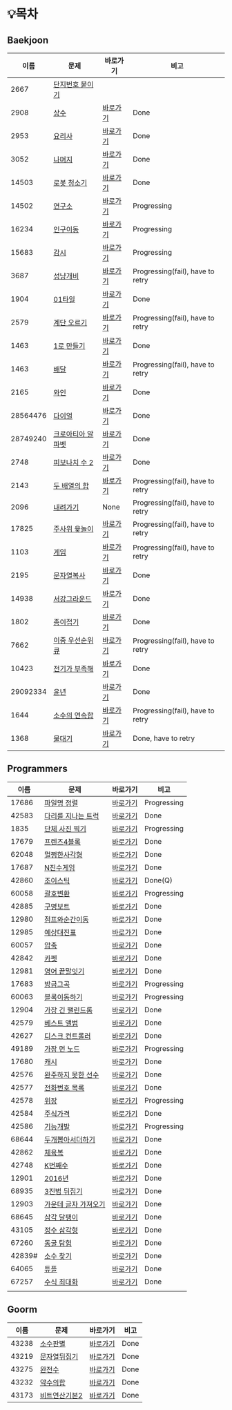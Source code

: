 # :bulb:목차

## Baekjoon

| 이름     | 문제                                                         | 바로가기                                                     | 비고                             |
| -------- | ------------------------------------------------------------ | ------------------------------------------------------------ | -------------------------------- |
| 2667     | [단지번호 붙이기](https://www.acmicpc.net/problem/2667)      |                                                              |                                  |
| 2908     | [상수](https://www.acmicpc.net/problem/2908)                 | [바로가기](./src/baekjoon/brotherSangsu.java)                | Done                             |
| 2953     | [요리사](https://www.acmicpc.net/problem/2953)               | [바로가기](./src/baekjoon/cook.java)                         | Done                             |
| 3052     | [나머지](https://www.acmicpc.net/problem/3052)               | [바로가기](./src/baekjoon/good2.java)                        | Done                             |
| 14503    | [로봇 청소기](https://www.acmicpc.net/problem/14503)         | [바로가기](./src/baekjoon/Robot.java)                        | Done                             |
| 14502    | [연구소](https://www.acmicpc.net/problem/14502)              | [바로가기](./src/baekjoon/Loboratory.java)                   | Progressing                      |
| 16234    | [인구이동](https://www.acmicpc.net/problem/16234)            | [바로가기](./src/baekjoon/Imigration.java)                   | Progressing                      |
| 15683    | [감시](https://www.acmicpc.net/problem/15683)                | [바로가기](./src/baekjoon/Surveillance.java)                 | Progressing                      |
| 3687     | [성냥개비](https://www.acmicpc.net/problem/3687)             | [바로가기](./blob/master/Python/programmers/matchStick.py)   | Progressing(fail), have to retry |
| 1904     | [01타일](https://www.acmicpc.net/problem/1904)               | [바로가기](./blob/master/Python/programmers/01tile.py)       | Done                             |
| 2579     | [계단 오르기](https://www.acmicpc.net/problem/2579)          | [바로가기](./blob/master/Python/programmers/climbingStairs.py) | Progressing(fail), have to retry |
| 1463     | [1로 만들기](https://www.acmicpc.net/problem/1463)           | [바로가기](./blob/master/Python/programmers/makeNumberToOne.py) | Done                             |
| 1463     | [배달](https://www.acmicpc.net/problem/1463)                 | [바로가기](./blob/master/Python/programmers/delivery.py)     | Progressing(fail), have to retry |
| 2165     | [와인](https://www.acmicpc.net/problem/2156)                 | [바로가기](./blob/master/Python/programmers/wine.py)         | Done                             |
| 28564476 | [다이얼](https://www.acmicpc.net/problem/28564476)           | [바로가기](./blob/master/Python/programmers/dial.py)         | Done                             |
| 28749240 | [크로아티아 알파벳](https://www.acmicpc.net/source/28749240) | [바로가기](./blob/master/Python/programmers/croatiaAlphabet.py) | Done                             |
| 2748     | [피보나치 수 2](https://www.acmicpc.net/problem/2748)        | [바로가기](./blob/master/Python/programmers/fibonachi2.py)   | Done                             |
| 2143     | [두 배열의 합](https://www.acmicpc.net/problem/2143)         | [바로가기](./blob/master/Python/programmers/sumOfTwoArray.py) | Progressing(fail), have to retry |
| 2096     | [내려가기](https://www.acmicpc.net/problem/2096)             | None                                                         | Progressing(fail), have to retry |
| 17825    | [주사위 윷놀이](https://www.acmicpc.net/problem/17825)       | [바로가기](./blob/master/Python/programmers/17825.py)        | Progressing(fail), have to retry |
| 1103     | [게임](https://www.acmicpc.net/problem/1103)                 | [바로가기](./blob/master/Python/programmers/game.py)         | Progressing(fail), have to retry |
| 2195     | [문자열복사](https://www.acmicpc.net/problem/2195)           | [바로가기](./Python/baekjoon/copyString.py)                  | Done                             |
| 14938    | [서강그라운드](https://www.acmicpc.net/problem/14938)        | [바로가기](./Python/baekjoon/sogangGround.py)                | Done                             |
| 1802     | [종이접기](https://www.acmicpc.net/problem/1802)             | [바로가기](./Python/baekjoon/1802.py)                        | Done                             |
| 7662     | [이중 우선순위 큐](https://www.acmicpc.net/problem/7662)     | [바로가기](./Python/baekjoon/7662.py)                        | Progressing(fail), have to retry |
| 10423    | [전기가 부족해](https://www.acmicpc.net/problem/10423)       | [바로가기](./Python/baekjoon/10423.py)                       | Done                             |
| 29092334 | [윤년](https://www.acmicpc.net/problem/29092334)             | [바로가기](./Python/baekjoon/29092334.py)                    | Done                             |
| 1644     | [소수의 연속합](https://www.acmicpc.net/problem/1644)        | [바로가기](./Python/baekjoon/1644.py)                        | Progressing(fail), have to retry |
| 1368     | [물대기](https://www.acmicpc.net/problem/1644)               | [바로가기](./Python/baekjoon/1368.py)                        | Done, have to retry              |

## Programmers

| 이름   | 문제                                                         | 바로가기                                              | 비고        |
| ------ | ------------------------------------------------------------ | ----------------------------------------------------- | ----------- |
| 17686  | [파일명 정렬](https://programmers.co.kr/learn/courses/30/lessons/17686?language=java) | [바로가기](./src/programmers/FileNameSorting.java)    | Progressing |
| 42583  | [다리를 지나는 트럭](https://programmers.co.kr/learn/courses/30/lessons/17686?language=java) | [바로가기](./src/programmers/TruckPassingBridge.java) | Done        |
| 1835   | [단체 사진 찍기](https://programmers.co.kr/learn/courses/30/lessons/1835) | [바로가기](./src/programmers/TakeGroupPhoto.java)     | Progressing |
| 17679  | [프렌즈4블록](https://programmers.co.kr/learn/courses/30/lessons/17679) | [바로가기](./src/programmers/Friends4Block.java)      | Done        |
| 62048  | [멀쩡한사각형](https://programmers.co.kr/learn/courses/30/lessons/62048) | [바로가기](./src/programmers/CleanSquare.java)        | Done        |
| 17687  | [N진수게임](https://programmers.co.kr/learn/courses/30/lessons/17687) | [바로가기](./src/programmers/Nnumberize.java)         | Done        |
| 42860  | [조이스틱](https://programmers.co.kr/learn/courses/30/lessons/42860) | [바로가기](./src/programmers/Joystick.java)           | Done(Q)     |
| 60058  | [괄호변환](https://programmers.co.kr/learn/courses/30/lessons/60058) | [바로가기](./src/programmers/ParenthesisConvert.java) | Progressing |
| 42885  | [구명보트](https://programmers.co.kr/learn/courses/30/lessons/42885) | [바로가기](./src/programmers/Lifeboat.java)           | Done        |
| 12980  | [점프와순간이동](https://programmers.co.kr/learn/courses/30/lessons/12980) | [바로가기](./src/programmers/JumpAndTeleport.java)    | Done        |
| 12985  | [예상대진표](https://programmers.co.kr/learn/courses/30/lessons/12985) | [바로가기](./src/programmers/TourmentTree.java)       | Done        |
| 60057  | [압축](https://programmers.co.kr/learn/courses/30/lessons/60057) | [바로가기](./src/programmers/Pressing.java)           | Done        |
| 42842  | [카펫](https://programmers.co.kr/learn/courses/30/lessons/42842) | [바로가기](./src/programmers/Carpet.java)             | Done        |
| 12981  | [영어 끝말잇기](https://programmers.co.kr/learn/courses/30/lessons/12981) | [바로가기](./src/programmers/WordChain.java)          | Done        |
| 17683  | [방금그곡](https://programmers.co.kr/learn/courses/30/lessons/17683) | [바로가기](./src/programmers/TheSongJustHeard.java)   | Progressing |
| 60063  | [블록이동하기](https://programmers.co.kr/learn/courses/30/lessons/60063) | [바로가기](./src/programmers/MoveBlock.java)          | Progressing |
| 12904  | [가장 긴 팰린드롬](https://programmers.co.kr/learn/courses/30/lessons/12904) | [바로가기](./src/programmers/Palindrome.java)         | Done        |
| 42579  | [베스트 앨범](https://programmers.co.kr/learn/courses/30/lessons/42579) | [바로가기](./src/programmers/BestAlbum.java)          | Done        |
| 42627  | [디스크 컨트롤러](https://programmers.co.kr/learn/courses/30/lessons/42627) | [바로가기](./src/programmers/DiscController.java)     | Done        |
| 49189  | [가장 먼 노드](https://programmers.co.kr/learn/courses/30/lessons/49189) | [바로가기](./src/programmers/TheFarthestNode.java)    | Progressing |
| 17680  | [캐시](https://programmers.co.kr/learn/courses/30/lessons/17680) | [바로가기](./src/programmers/Cache.java)              | Done        |
| 42576  | [완주하지 못한 선수](https://programmers.co.kr/learn/courses/30/lessons/42576?language=python3) | [바로가기](./Python/programmers/makeTheRun.py)        | Done        |
| 42577  | [전화번호 목록](https://programmers.co.kr/learn/courses/30/lessons/42577) | [바로가기](./Python/programmers/phoneNumberList.py)   | Done        |
| 42578  | [위장](https://programmers.co.kr/learn/courses/30/lessons/42578) | [바로가기](./Python/programmers/camouflage.py)        | Progressing |
| 42584  | [주식가격](https://programmers.co.kr/learn/courses/30/lessons/42584) | [바로가기](./Python/programmers/stockPrice.py)        | Done        |
| 42586  | [기능개발](https://programmers.co.kr/learn/courses/30/lessons/42586) | [바로가기](./Python/programmers/developeFunction.py)  | Progressing |
| 68644  | [두개뽑아서더하기](https://programmers.co.kr/learn/courses/30/lessons/68644) | [바로가기](./Python/programmers/sumTwo.py)            | Done        |
| 42862  | [체육복](https://programmers.co.kr/learn/courses/30/lessons/42862) | [바로가기](./Python/programmers/uniform.py)           | Done        |
| 42748  | [K번째수](https://programmers.co.kr/learn/courses/30/lessons/42748) | [바로가기](./Python/programmers/kthnumber.py)         | Done        |
| 12901  | [2016년](https://programmers.co.kr/learn/courses/30/lessons/12901) | [바로가기](./Python/programmers/2016.py)              | Done        |
| 68935  | [3진법 뒤집기](https://programmers.co.kr/learn/courses/30/lessons/68935) | [바로가기](./Python/programmers/reversingTernary.py)  | Done        |
| 12903  | [가운데 글자 가져오기](https://programmers.co.kr/learn/courses/30/lessons/12903) | [바로가기](./Python/programmers/gettingMiddle.py)     | Done        |
| 68645  | [삼각 달팽이](https://programmers.co.kr/learn/courses/30/lessons/68645) | [바로가기](./Python/programmers/triangleSnail.py)     | Done        |
| 43105  | [정수 삼각형](https://programmers.co.kr/learn/courses/30/lessons/43105) | [바로가기](./Python/programmers/intTriangle.py)       | Done        |
| 67260  | [동굴 탐험](https://programmers.co.kr/learn/courses/30/lessons/67260) | [바로가기](./Python/programmers/caveExploration.py)   | Done        |
| 42839# | [소수 찾기](https://programmers.co.kr/learn/courses/30/lessons/42839#) | [바로가기](./Python/programmers/findDemical.py)       | Done        |
| 64065  | [튜플](https://programmers.co.kr/learn/courses/30/lessons/64065) | [바로가기](./Python/programmers/tuple.py)             | Done        |
| 67257  | [수식 최대화](https://programmers.co.kr/learn/courses/30/lessons/67257) | [바로가기](./Python/programmers/67257.py)             | Done        |
|        |                                                              |                                                       |             |


## Goorm

| 이름  | 문제                                                         | 바로가기                                            | 비고 |
| ----- | ------------------------------------------------------------ | --------------------------------------------------- | ---- |
| 43238 | [소수판별](https://level.goorm.io/exam/43238/소수-판별/quiz/1) | [바로가기](./src/goorm/PrimeNumber.java)            | Done |
| 43219 | [문자열뒤집기](https://level.goorm.io/exam/43219/문자열-뒤집기/quiz/1) | [바로가기](./src/goorm/ReverseString.java)          | Done |
| 43275 | [완전수](https://level.goorm.io/exam/43275/완전수/quiz/1)    | [바로가기](./src/goorm/PerfectNumber.java)          | Done |
| 43232 | [약수의합](https://level.goorm.io/exam/43232/약수의-합/quiz/1) | [바로가기](./src/goorm/TotalOfTrivialDivisor.java)  | Done |
| 43173 | [비트연산기본2](https://level.goorm.io/exam/43173/비트연산-기본-2/quiz/1) | [바로가기](./src/goorm/BasicOfBotwiseOperator.java) | Done |

